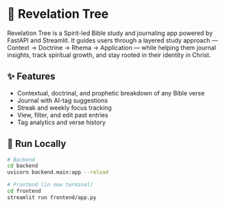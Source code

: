 # 🌳 Revelation Tree

Revelation Tree is a Spirit-led Bible study and journaling app powered by FastAPI and Streamlit. It guides users through a layered study approach — Context → Doctrine → Rhema → Application — while helping them journal insights, track spiritual growth, and stay rooted in their identity in Christ.

## ✨ Features
- Contextual, doctrinal, and prophetic breakdown of any Bible verse
- Journal with AI-tag suggestions
- Streak and weekly focus tracking
- View, filter, and edit past entries
- Tag analytics and verse history

## 🚀 Run Locally

```bash
# Backend
cd backend
uvicorn backend.main:app --reload

# Frontend (in new terminal)
cd frontend
streamlit run frontend/app.py
